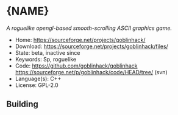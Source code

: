 # {NAME}

_A roguelike opengl-based smooth-scrolling ASCII graphics game._

- Home: https://sourceforge.net/projects/goblinhack/
- Download: https://sourceforge.net/projects/goblinhack/files/
- State: beta, inactive since 
- Keywords: Sp, roguelike
- Code: https://github.com/goblinhack/goblinhack https://sourceforge.net/p/goblinhack/code/HEAD/tree/ (svn)
- Language(s): C++
- License: GPL-2.0

## Building


